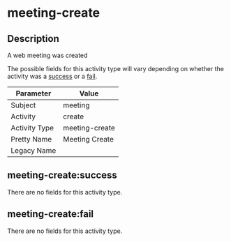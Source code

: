 meeting-create
==============

Description
-----------
A web meeting was created

The possible fields for this activity type will vary depending on whether the activity was a [success](#meeting-createsuccess) or a [fail](#meeting-createfail).

| Parameter     | Value          |
| ------------- | -------------- |
| Subject       | meeting        |
| Activity      | create         |
| Activity Type | meeting-create |
| Pretty Name   | Meeting Create |
| Legacy Name   |                |

meeting-create:success
----------------------

There are no fields for this activity type.


meeting-create:fail
-------------------

There are no fields for this activity type.
